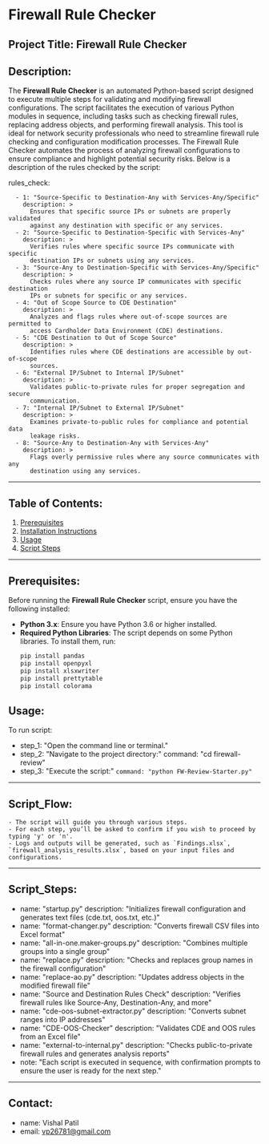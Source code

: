 # Firewall Rule Checker

## Project Title: **Firewall Rule Checker**

## Description:
The **Firewall Rule Checker** is an automated Python-based script designed to execute multiple steps for validating and modifying firewall configurations. The script facilitates the execution of various Python modules in sequence, including tasks such as checking firewall rules, replacing address objects, and performing firewall analysis. This tool is ideal for network security professionals who need to streamline firewall rule checking and configuration modification processes. The Firewall Rule Checker automates the process of analyzing firewall configurations to ensure compliance and highlight potential security risks. Below is a description of the rules checked by the script:

rules_check:
```
  - 1: "Source-Specific to Destination-Any with Services-Any/Specific"
    description: >
      Ensures that specific source IPs or subnets are properly validated 
      against any destination with specific or any services.
  - 2: "Source-Specific to Destination-Specific with Services-Any"
    description: >
      Verifies rules where specific source IPs communicate with specific 
      destination IPs or subnets using any services.
  - 3: "Source-Any to Destination-Specific with Services-Any/Specific"
    description: >
      Checks rules where any source IP communicates with specific destination 
      IPs or subnets for specific or any services.
  - 4: "Out of Scope Source to CDE Destination"
    description: >
      Analyzes and flags rules where out-of-scope sources are permitted to 
      access Cardholder Data Environment (CDE) destinations.
  - 5: "CDE Destination to Out of Scope Source"
    description: >
      Identifies rules where CDE destinations are accessible by out-of-scope 
      sources.
  - 6: "External IP/Subnet to Internal IP/Subnet"
    description: >
      Validates public-to-private rules for proper segregation and secure 
      communication.
  - 7: "Internal IP/Subnet to External IP/Subnet"
    description: >
      Examines private-to-public rules for compliance and potential data 
      leakage risks.
  - 8: "Source-Any to Destination-Any with Services-Any"
    description: >
      Flags overly permissive rules where any source communicates with any 
      destination using any services.
 ```

---

## Table of Contents:
1. [Prerequisites](#prerequisites)
2. [Installation Instructions](#installation-instructions)
3. [Usage](#usage)
4. [Script Steps](#script-steps)

---

## Prerequisites:
Before running the **Firewall Rule Checker** script, ensure you have the following installed:

- **Python 3.x**: Ensure you have Python 3.6 or higher installed.
- **Required Python Libraries**: The script depends on some Python libraries. To install them, run:
  ```bash
  pip install pandas
  pip install openpyxl
  pip install xlsxwriter
  pip install prettytable
  pip install colorama

## Usage:
  To run script:
   - step_1: "Open the command line or terminal."
   - step_2: "Navigate to the project directory:"
      command: "cd firewall-review"
  -  step_3: "Execute the script:"
      ```command: "python FW-Review-Starter.py"```
  


  ---

  
  ## Script_Flow: 
    - The script will guide you through various steps.
    - For each step, you’ll be asked to confirm if you wish to proceed by typing 'y' or 'n'.
    - Logs and outputs will be generated, such as `Findings.xlsx`, `firewall_analysis_results.xlsx`, based on your input files and configurations.


---

## Script_Steps:
  - name: "startup.py"          description: "Initializes firewall configuration and generates text files (cde.txt, oos.txt, etc.)"
  - name: "format-changer.py"    description: "Converts firewall CSV files into Excel format"
  - name: "all-in-one.maker-groups.py" description: "Combines multiple groups into a single group"
  - name: "replace.py"           description: "Checks and replaces group names in the firewall configuration"
  - name: "replace-ao.py"        description: "Updates address objects in the modified firewall file"
  - name: "Source and Destination Rules Check" description: "Verifies firewall rules like Source-Any, Destination-Any, and more"
  - name: "cde-oos-subnet-extractor.py" description: "Converts subnet ranges into IP addresses"
  - name: "CDE-OOS-Checker"     description: "Validates CDE and OOS rules from an Excel file"
  - name: "external-to-internal.py" description: "Checks public-to-private firewall rules and generates analysis reports"
  - note: "Each script is executed in sequence, with confirmation prompts to ensure the user is ready for the next step."


---

## Contact:
-  name: Vishal Patil
-  email: vp26781@gmail.com
